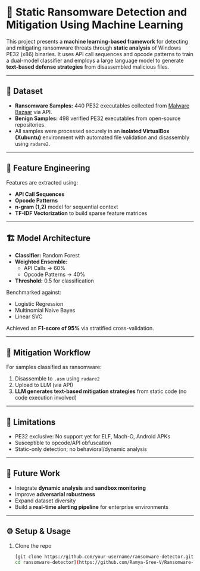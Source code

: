 # 🔐 Static Ransomware Detection and Mitigation Using Machine Learning

This project presents a **machine learning-based framework** for detecting and mitigating ransomware threats through **static analysis** of Windows PE32 (x86) binaries. It uses API call sequences and opcode patterns to train a dual-model classifier and employs a large language model to generate **text-based defense strategies** from disassembled malicious files.

---

## 📁 Dataset

- **Ransomware Samples:** 440 PE32 executables collected from [Malware Bazaar](https://bazaar.abuse.ch/) via API.
- **Benign Samples:** 498 verified PE32 executables from open-source repositories.
- All samples were processed securely in an **isolated VirtualBox (Xubuntu)** environment with automated file validation and disassembly using `radare2`.

---

## 🧠 Feature Engineering

Features are extracted using:
- **API Call Sequences**
- **Opcode Patterns**
- **n-gram (1,2)** model for sequential context
- **TF-IDF Vectorization** to build sparse feature matrices

---

## 🏗️ Model Architecture

- **Classifier:** Random Forest
- **Weighted Ensemble:**
  - API Calls → 60%
  - Opcode Patterns → 40%
- **Threshold:** 0.5 for classification

Benchmarked against:
- Logistic Regression
- Multinomial Naive Bayes
- Linear SVC

Achieved an **F1-score of 95%** via stratified cross-validation.

---

## 🔄 Mitigation Workflow

For samples classified as ransomware:
1. Disassemble to `.asm` using `radare2`
2. Upload to LLM (via API)
3. **LLM generates text-based mitigation strategies** from static code (no code execution involved)

---

## 🚫 Limitations

- PE32 exclusive: No support yet for ELF, Mach-O, Android APKs
- Susceptible to opcode/API obfuscation
- Static-only detection; no behavioral/dynamic analysis

---

## 🔮 Future Work

- Integrate **dynamic analysis** and **sandbox monitoring**
- Improve **adversarial robustness**
- Expand dataset diversity
- Build a **real-time alerting pipeline** for enterprise environments

---

## ⚙️ Setup & Usage

1. Clone the repo  
   ```bash
   [git clone https://github.com/your-username/ransomware-detector.git
   cd ransomware-detector](https://github.com/Ramya-Sree-V/Ransomware-Detection-using-Machine-Learning.git)
